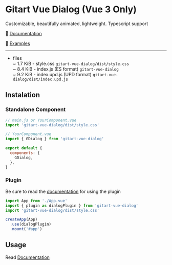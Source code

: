 # Gitart Vue Dialog (Vue 3 Only)

Customizable, beautifully animated, lightweight. Typescript support

📘 [Documentation](https://gitart-vue-dialog.netlify.app/)

🤯 [Examples](https://michaelgitart.github.io/gitart-vue-dialog/)

---

- files <br/>
  ~ 1.7 KiB - style.css `gitart-vue-dialog/dist/style.css` <br/> 
  ~ 8.4 KiB - index.js (ES format) `gitart-vue-dialog` <br/> 
  ~ 9.2 KiB - index.upd.js (UPD format) `gitart-vue-dialog/dist/index.upd.js`


## Instalation

### Standalone Component

```js
// main.js or YourComponent.vue
import 'gitart-vue-dialog/dist/style.css'
```

```js
// YourComponent.vue
import { GDialog } from 'gitart-vue-dialog'

export default {
  components: {
    GDialog,
  },
}
```

### Plugin

Be sure to read the [documentation](https://gitart-vue-dialog.netlify.app/) for using the plugin

```js
import App from './App.vue'
import { plugin as dialogPlugin } from 'gitart-vue-dialog'
import 'gitart-vue-dialog/dist/style.css'

createApp(App)
  .use(dialogPlugin)
  .mount('#app')
```



## Usage

Read [Documentation](https://gitart-vue-dialog.netlify.app/)